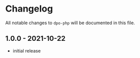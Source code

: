 # Changelog

All notable changes to `dpo-php` will be documented in this file.

## 1.0.0 - 2021-10-22

- initial release
